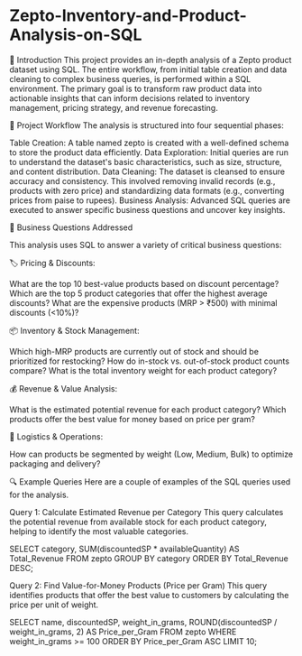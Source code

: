 # Zepto-Inventory-and-Product-Analysis-on-SQL

📖 Introduction
This project provides an in-depth analysis of a Zepto product dataset using SQL. The entire workflow, from initial table creation and data cleaning to complex business queries, is performed within a SQL environment. The primary goal is to transform raw product data into actionable insights that can inform decisions related to inventory management, pricing strategy, and revenue forecasting.

🚀 Project Workflow
The analysis is structured into four sequential phases:

Table Creation: A table named zepto is created with a well-defined schema to store the product data efficiently.
Data Exploration: Initial queries are run to understand the dataset's basic characteristics, such as size, structure, and content distribution.
Data Cleaning: The dataset is cleansed to ensure accuracy and consistency. This involved removing invalid records (e.g., products with zero price) and standardizing data formats (e.g., converting prices from paise to rupees).
Business Analysis: Advanced SQL queries are executed to answer specific business questions and uncover key insights.

🎯 Business Questions Addressed

This analysis uses SQL to answer a variety of critical business questions:

🏷️ Pricing & Discounts:

What are the top 10 best-value products based on discount percentage?
Which are the top 5 product categories that offer the highest average discounts?
What are the expensive products (MRP > ₹500) with minimal discounts (<10%)?

📦 Inventory & Stock Management:

Which high-MRP products are currently out of stock and should be prioritized for restocking?
How do in-stock vs. out-of-stock product counts compare?
What is the total inventory weight for each product category?

💰 Revenue & Value Analysis:

What is the estimated potential revenue for each product category?
Which products offer the best value for money based on price per gram?

🚚 Logistics & Operations:

How can products be segmented by weight (Low, Medium, Bulk) to optimize packaging and delivery?

🔍 Example Queries
Here are a couple of examples of the SQL queries used for the analysis.

Query 1: Calculate Estimated Revenue per Category
This query calculates the potential revenue from available stock for each product category, helping to identify the most valuable categories.

SELECT
    category,
    SUM(discountedSP * availableQuantity) AS Total_Revenue
FROM
    zepto
GROUP BY
    category
ORDER BY
    Total_Revenue DESC;

Query 2: Find Value-for-Money Products (Price per Gram)
This query identifies products that offer the best value to customers by calculating the price per unit of weight.

SELECT
    name,
    discountedSP,
    weight_in_grams,
    ROUND(discountedSP / weight_in_grams, 2) AS Price_per_Gram
FROM
    zepto
WHERE
    weight_in_grams >= 100
ORDER BY
    Price_per_Gram ASC
LIMIT 10;
